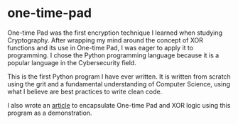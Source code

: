 # one-time-pad

One-time Pad was the first encryption technique I learned when studying Cryptography. After wrapping my mind around the concept of XOR functions and its use in One-time Pad, I was eager to apply it to programming. I chose the Python programming language because it is a popular language in the Cybersecurity field.

This is the first Python program I have ever written. It is written from scratch using the grit and a fundamental understanding of Computer Science, using what I believe are best practices to write clean code. 

I also wrote an [article](https://ak68a.com/xor-and-one-time-pad/) to encapsulate One-time Pad and XOR logic using this program as a demonstration. 